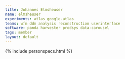 ```yaml
---
title: Johannes Elmsheuser
name: elmsheuser
experiments: atlas google-atlas
teams: wfm ddm analysis reconstruction userinterface
software: panda harvester prodsys data-carousel
tags: member
layout: default
---
```


{% include personspecs.html %}
